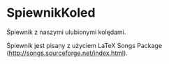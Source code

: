 SpiewnikKoled
=============

Śpiewnik z naszymi ulubionymi kolędami.

Śpiewnik jest pisany z użyciem LaTeX Songs Package (http://songs.sourceforge.net/index.html). 
